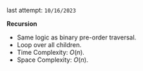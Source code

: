 last attempt: `10/16/2023`

**Recursion**
- Same logic as binary pre-order traversal. 
- Loop over all children. 
- Time Complexity: $O(n)$. 
- Space Complexity: $O(n)$. 